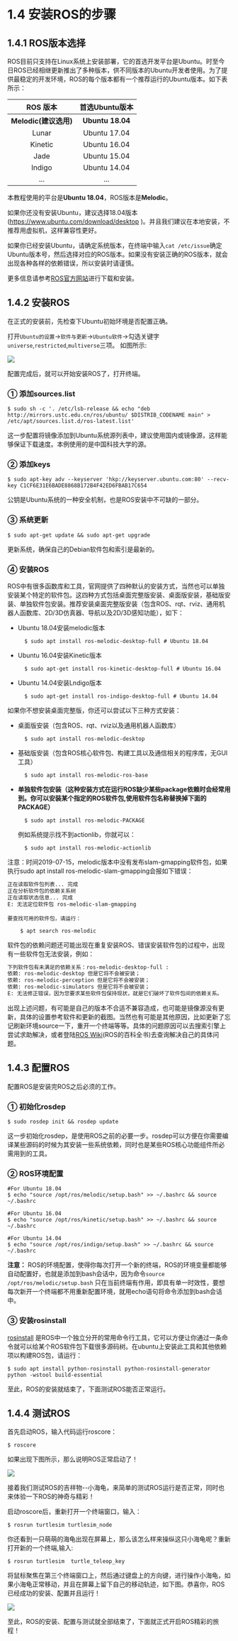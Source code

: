 # 1.4 安装ROS的步骤

## 1.4.1 ROS版本选择
ROS目前只支持在Linux系统上安装部署，它的首选开发平台是Ubuntu。时至今日ROS已经相继更新推出了多种版本，供不同版本的Ubuntu开发者使用。为了提供最稳定的开发环境，ROS的每个版本都有一个推荐运行的Ubuntu版本。如下表所示：


|    ROS 版本    | 首选Ubuntu版本 |
| :------:   | :------:           |
| **Melodic(建议选用)**  | **Ubuntu 18.04** |
| Lunar      |   Ubuntu 17.04 |
| Kinetic   |  Ubuntu 16.04  |
| Jade       |  Ubuntu 15.04  |
| Indigo     |  Ubuntu 14.04  |
| ...        |  ...           |

本教程使用的平台是**Ubuntu 18.04**，ROS版本是**Melodic**。

如果你还没有安装Ubuntu，建议选择18.04版本(https://www.ubuntu.com/download/desktop )。并且我们建议在本地安装，不推荐用虚拟机，这样兼容性更好。

如果你已经安装Ubuntu，请确定系统版本，在终端中输入`cat /etc/issue`确定Ubuntu版本号，然后选择对应的ROS版本。如果没有安装正确的ROS版本，就会出现各种各样的依赖错误，所以安装时请谨慎。

更多信息请参考[ROS官方网站](http://www.ros.org/)进行下载和安装。

## 1.4.2 安装ROS

在正式的安装前，先检查下Ubuntu初始环境是否配置正确。

打开`Ubuntu的设置`->`软件与更新`->`Ubuntu软件`->勾选关键字`universe`,`restricted`,`multiverse`三项。
如图所示:

![](../pics/source.png)

配置完成后，就可以开始安装ROS了，打开终端。


### ① 添加sources.list

	$ sudo sh -c '. /etc/lsb-release && echo "deb http://mirrors.ustc.edu.cn/ros/ubuntu/ $DISTRIB_CODENAME main" > /etc/apt/sources.list.d/ros-latest.list'

这一步配置将镜像添加到Ubuntu系统源列表中，建议使用国内或镜像源，这样能够保证下载速度。本例使用的是中国科技大学的源。

### ② 添加keys

	$ sudo apt-key adv --keyserver 'hkp://keyserver.ubuntu.com:80' --recv-key C1CF6E31E6BADE8868B172B4F42ED6FBAB17C654

公钥是Ubuntu系统的一种安全机制，也是ROS安装中不可缺的一部分。

### ③ 系统更新

	$ sudo apt-get update && sudo apt-get upgrade

更新系统，确保自己的Debian软件包和索引是最新的。

### ④ 安装ROS

ROS中有很多函数库和工具，官网提供了四种默认的安装方式，当然也可以单独安装某个特定的软件包。这四种方式包括桌面完整版安装、桌面版安装，基础版安装、单独软件包安装。推荐安装桌面完整版安装（包含ROS、rqt、rviz、通用机器人函数库、2D/3D仿真器、导航以及2D/3D感知功能），如下：

* Ubuntu 18.04安装melodic版本

		$ sudo apt install ros-melodic-desktop-full # Ubuntu 18.04

* Ubuntu 16.04安装Kinetic版本

		$ sudo apt-get install ros-kinetic-desktop-full # Ubuntu 16.04

* Ubuntu 14.04安装Lndigo版本

		$ sudo apt-get install ros-indigo-desktop-full # Ubuntu 14.04

如果你不想安装桌面完整版，你还可以尝试以下三种方式安装：

* 桌面版安装（包含ROS、rqt、rviz以及通用机器人函数库）

		$ sudo apt install ros-melodic-desktop

* 基础版安装（包含ROS核心软件包、构建工具以及通信相关的程序库，无GUI工具）

		$ sudo apt install ros-melodic-ros-base

* **单独软件包安装（这种安装方式在运行ROS缺少某些package依赖时会经常用到。你可以安装某个指定的ROS软件包,使用软件包名称替换掉下面的PACKAGE）**

		$ sudo apt install ros-melodic-PACKAGE

    例如系统提示找不到actionlib，你就可以：

		$ sudo apt install ros-melodic-actionlib

注意：时间2019-07-15，melodic版本中没有发布slam-gmapping软件包，如果执行sudo apt install ros-melodic-slam-gmapping会报如下错误：
``` bash
正在读取软件包列表... 完成
正在分析软件包的依赖关系树       
正在读取状态信息... 完成       
E: 无法定位软件包 ros-melodic-slam-gmapping
```

	要查找可用的软件包，请运行：
	
		$ apt search ros-melodic


软件包的依赖问题还可能出现在重复安装ROS、错误安装软件包的过程中，出现有一些软件包无法安装，例如：
```bash
下列软件包有未满足的依赖关系：ros-melodic-desktop-full : 
依赖: ros-melodic-desktop 但是它将不会被安装；
依赖: ros-melodic-perception 但是它将不会被安装；
依赖: ros-melodic-simulators 但是它将不会被安装；
E: 无法修正错误，因为您要求某些软件包保持现状，就是它们破坏了软件包间的依赖关系。
```
出现上述问题，有可能是自己的版本不合适不兼容造成，也可能是镜像源没有更新，具体的设置参考软件和更新的截图。当然也有可能是其他原因，比如更新了忘记刷新环境source一下，重开一个终端等等。具体的问题原因可以去搜索引擎上尝试求助解决，或者登陆[ROS Wiki](http://wiki.ros.org/ROS/)(ROS的百科全书)去查询解决自己的具体问题。


## 1.4.3 配置ROS
配置ROS是安装完ROS之后必须的工作。

### ① 初始化rosdep

	$ sudo rosdep init && rosdep update

这一步初始化rosdep，是使用ROS之前的必要一步。rosdep可以方便在你需要编译某些源码的时候为其安装一些系统依赖，同时也是某些ROS核心功能组件所必需用到的工具。

### ② ROS环境配置
	#For Ubuntu 18.04
	$ echo "source /opt/ros/melodic/setup.bash" >> ~/.bashrc && source ~/.bashrc
	
	#For Ubuntu 16.04
	$ echo "source /opt/ros/kinetic/setup.bash" >> ~/.bashrc && source ~/.bashrc
	
	#For Ubuntu 14.04
	$ echo "source /opt/ros/indigo/setup.bash" >> ~/.bashrc && source ~/.bashrc

**注意：** ROS的环境配置，使得你每次打开一个新的终端，ROS的环境变量都能够自动配置好，也就是添加到bash会话中，因为命令`source /opt/ros/melodic/setup.bash`
只在当前终端有作用，即具有单一时效性，要想每次新开一个终端都不用重新配置环境，就用echo语句将命令添加到bash会话中。

### ③ 安装rosinstall

[rosinstall](http://wiki.ros.org/rosinstall) 是ROS中一个独立分开的常用命令行工具，它可以方便让你通过一条命令就可以给某个ROS软件包下载很多源码树。在ubuntu上安装此工具和其他依赖项以构建ROS包，请运行：

	$ sudo apt install python-rosinstall python-rosinstall-generator python -wstool build-essential


至此，ROS的安装就结束了，下面测试ROS能否正常运行。

## 1.4.4 测试ROS

首先启动ROS，输入代码运行roscore：

	$ roscore

如果出现下图所示，那么说明ROS正常启动了！

![](../pics/roscore_start_melodic.png)

接着我们测试ROS的吉祥物--小海龟，来简单的测试ROS运行是否正常，同时也来体验一下ROS的神奇与精彩！

启动roscore后，重新打开一个终端窗口，输入：

	$ rosrun turtlesim turtlesim_node

你还看到一只萌萌的海龟出现在屏幕上，那么该怎么样来操纵这只小海龟呢？重新打开新的一个终端,输入:

	$ rosrun turtlesim  turtle_teleop_key

将鼠标聚焦在第三个终端窗口上，然后通过键盘上的方向键，进行操作小海龟，如果小海龟正常移动，并且在屏幕上留下自己的移动轨迹，如下图。恭喜你，ROS已经成功的安装、配置并且运行！

![](../pics/turtlesim.png)

至此，ROS的安装、配置与测试就全部结束了，下面就正式开启ROS精彩的旅程！
